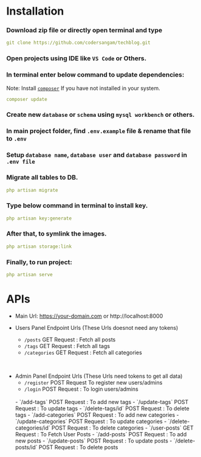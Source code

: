 # Installation

### Download zip file or directly open terminal and type
```yaml
git clone https://github.com/codersangam/techblog.git
```

### Open projects using IDE like `VS Code` or Others.
### In terminal enter below command to update dependencies:
Note: Install [`composer`](https://getcomposer.org/) If you have not installed in your system.
```yaml
composer update
```

### Create new `database` or `schema` using `mysql workbench` or others.
### In main project folder, find `.env.example` file & rename that file to `.env`

### Setup `database name`, `database user` and `database password` in `.env file`

### Migrate all tables to DB.
```yaml
php artisan migrate
```
### Type below command in terminal to install key.
```yaml
php artisan key:generate
```

### After that, to symlink the images.
```yaml
php artisan storage:link
```

### Finally, to run project:
```yaml
php artisan serve
```


# APIs

- Main Url: https://your-domain.com or http://localhost:8000

- Users Panel Endpoint Urls (These Urls doesnot need any tokens)
    - `/posts` GET Request : Fetch all posts
    - `/tags` GET Request : Fetch all tags
    - `/categories` GET Request : Fetch all categories

<br/>

- Admin Panel Endpoint Urls (These Urls need tokens to get all data)
    - `/register` POST Request To register new users/admins
    - `/login` POST Request : To login users/admins
    <br/>
    - `/add-tags` POST Request : To add new tags
    - `/update-tags` POST Request : To update tags
    - `/delete-tags/id` POST Request : To delete tags
    - `/add-categories` POST Request : To add new categories
    - `/update-categories` POST Request : To update categories
    - `/delete-categories/id` POST Request : To delete categories
    - `/user-posts` GET Request : To Fetch User Posts
    - `/add-posts` POST Request : To add new posts
    - `/update-posts` POST Request : To update posts
    - `/delete-posts/id` POST Request : To delete posts